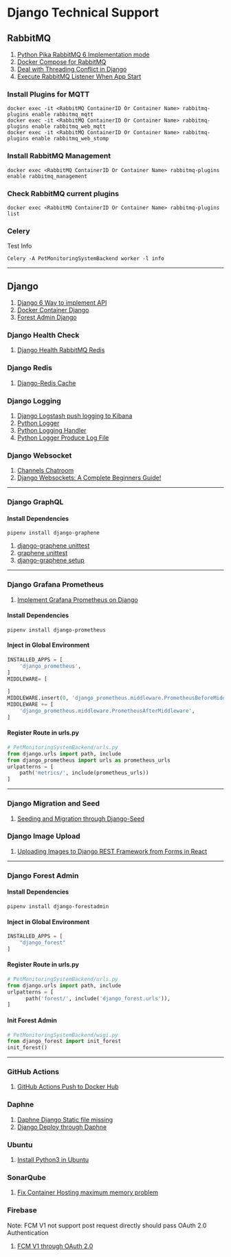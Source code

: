 # Django Technical Support

## RabbitMQ

1. [Python Pika RabbitMQ 6 Implementation mode](https://www.cnblogs.com/guyuyun/p/14970592.html)
2. [Docker Compose for RabbitMQ](https://hackmd.io/@sfRJH1u7S464tSaizL7ZsQ/r1one4Rxu)
3. [Deal with Threading Conflict in Django](https://blog.csdn.net/luslin1711/article/details/87885145)
4. [Execute RabbitMQ Listener When App Start](https://stackoverflow.com/questions/68477402/listen-to-mqtt-topics-with-django-channels-and-celery)

### Install Plugins for MQTT

```shell
docker exec -it <RabbitMQ ContainerID Or Container Name> rabbitmq-plugins enable rabbitmq_mqtt
docker exec -it <RabbitMQ ContainerID Or Container Name> rabbitmq-plugins enable rabbitmq_web_mqtt
docker exec -it <RabbitMQ ContainerID Or Container Name> rabbitmq-plugins enable rabbitmq_web_stomp
```

### Install RabbitMQ Management

```shell
docker exec <RabbitMQ ContainerID Or Container Name> rabbitmq-plugins enable rabbitmq_management
```

### Check RabbitMQ current plugins

```shell
docker exec <RabbitMQ ContainerID Or Container Name> rabbitmq-plugins list
```

### Celery


Test Info
```shell
Celery -A PetMonitoringSystemBackend worker -l info
```

----

## Django 

1. [Django 6 Way to implement API](https://medium.com/djangotube/django-rest-api-curd-example-61c3a29b22ed)
2. [Docker Container Django](https://saadali18.medium.com/learn-docker-with-easy-implementation-in-python-django-application-82df50f351a9)
3. [Forest Admin Django](https://medium.com/forest-admin/forest-admin-django-admin-alternative-f71b3864ed65)

### Django Health Check 

1. [Django Health RabbitMQ Redis](https://ithelp.ithome.com.tw/articles/10235145)

### Django Redis

1. [Django-Redis Cache](https://ithelp.ithome.com.tw/articles/10256463)

### Django Logging

1. [Django Logstash push logging to Kibana](https://www.mls-tech.info/python/python-django-logging-to-elk/)
2. [Python Logger](https://www.cnblogs.com/jesse123/p/14135551.html)
3. [Python Logging Handler](https://blog.csdn.net/yypsober/article/details/51800120)
4. [Python Logger Produce Log File](https://shian420.pixnet.net/blog/post/350291572-%5Bpython%5D-logging-%E5%B9%AB%E4%BD%A0%E7%B4%80%E9%8C%84%E4%BB%BB%E4%BD%95%E8%A8%8A%E6%81%AF)

### Django Websocket

1. [Channels Chatroom](https://zhuanlan.zhihu.com/p/373801436)
2. [Django Websockets: A Complete Beginners Guide!](https://esketchers.com/django-websockets-a-complete-beginners-guide/)

---

### Django GraphQL 

#### Install Dependencies
```shell
pipenv install django-graphene
```

1. [django-graphene unittest](https://docs.graphene-python.org/projects/django/en/latest/testing/)
1. [graphene unittest](https://docs.graphene-python.org/en/latest/testing/)
1. [django-graphene setup](https://medium.com/@chiayinchen/django-graphql-%E5%88%9D%E9%AB%94%E9%A9%97-44b39aa55a2f)

----

### Django Grafana Prometheus

1. [Implement Grafana Prometheus on Django](https://karanchuri.medium.com/prometheus-grafana-in-django-92da4d782f8a)

#### Install Dependencies

```shell
pipenv install django-prometheus
```

#### Inject in Global Environment

```python
INSTALLED_APPS = [
    'django_prometheus',
]
MIDDLEWARE= [
    
]
MIDDLEWARE.insert(0, 'django_prometheus.middleware.PrometheusBeforeMiddleware')
MIDDLEWARE += [
    'django_prometheus.middleware.PrometheusAfterMiddleware',
]
```

#### Register Route in urls.py

```python
# PetMonitoringSystemBackend/urls.py
from django.urls import path, include
from django_prometheus import urls as prometheus_urls
urlpatterns = [
    path('metrics/', include(prometheus_urls))
]
```

----

### Django Migration and Seed

1. [Seeding and Migration through Django-Seed](https://medium.com/@ardho/migration-and-seeding-in-django-3ae322952111)

### Django Image Upload

1. [Uploading Images to Django REST Framework from Forms in React](https://dev.to/thomz/uploading-images-to-django-rest-framework-from-forms-in-react-3jhj)

----

### Django Forest Admin

#### Install Dependencies

```shell
pipenv install django-forestadmin
```

#### Inject in Global Environment

```python
INSTALLED_APPS = [
    "django_forest"
]
```

#### Register Route in urls.py

```python
# PetMonitoringSystemBackend/urls.py
from django.urls import path, include
urlpatterns = [
      path('forest/', include('django_forest.urls')),
]
```

#### Init Forest Admin

```python
# PetMonitoringSystemBackend/wsgi.py
from django_forest import init_forest
init_forest()
```

----

### GitHub Actions

1. [GitHub Actions Push to Docker Hub](https://blog.pradumnasaraf.dev/dockerhub-githubactions)

### Daphne

1. [Daphne Django Static file missing](https://blog.csdn.net/zy010101/article/details/121679187)
2. [Django Deploy through Daphne](https://wyde.github.io/2017/11/24/Deploying-Django-Channels-using-Daphne/)


### Ubuntu

1. [Install Python3 in Ubuntu](https://computingforgeeks.com/how-to-install-python-on-ubuntu-linux-system/)

### SonarQube

1. [Fix Container Hosting maximum memory problem](https://blog.csdn.net/weixin_39643007/article/details/108435139)

### Firebase

Note: FCM V1 not support post request directly should pass OAuth 2.0 Authentication

1. [FCM V1 through OAuth 2.0](https://apoorv487.medium.com/testing-fcm-push-notification-http-v1-through-oauth-2-0-playground-postman-terminal-part-2-7d7a6a0e2fa0)